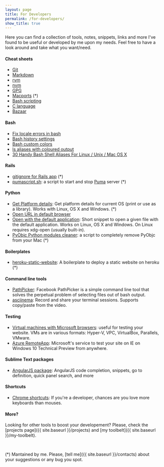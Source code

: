 ```yaml
---
layout: page
title: For Developers
permalink: /for-developers/
show_title: true
---
```


Here you can find a collection of tools, notes, snippets, links and more I've found to be useful or developed by me upon my needs. Feel free to have a look around and take what you want/need.

#### Cheat sheets

- [Git](https://training.github.com/kit/downloads/github-git-cheat-sheet.pdf)
- [Markdown](http://assemble.io/docs/Cheatsheet-Markdown.html)
- [rvm](http://cheat.errtheblog.com/s/rvm)
- [nvm](https://github.com/creationix/nvm#usage)
- [GPG](http://stuff.imeos.org/persistent/gpg-cheatsheet.pdf)
- [Macports](https://www.evernote.com/l/AEN9AooVEstBeJug_-cdfwbO_sJbxR9HfJA) (*)
- [Bash scripting](http://steve-parker.org/sh/cheatsheet.pdf)
- [C language](http://www.digilife.be/quickreferences/qrc/c%20reference%20card%20(ansi)%202.2.pdf)
- [Bazaar](http://doc.bazaar.canonical.com/beta/en/_static/en/bzr-en-quick-reference.pdf)

#### Bash

- [Fix locale errors in bash](https://gist.github.com/pirafrank/d792768becac1406dd57)
- [Bash history settings](https://gist.github.com/pirafrank/e2535d3891a79b7ad6e6)
- [Bash custom colors](https://gist.github.com/pirafrank/363fd25544fcc135057d)
- [ls aliases with coloured output](https://gist.github.com/pirafrank/53b7037513626f92577c)
- [30 Handy Bash Shell Aliases For Linux / Unix / Mac OS X](http://www.cyberciti.biz/tips/bash-aliases-mac-centos-linux-unix.html)

#### Rails

- [gitignore for Rails app](https://gist.github.com/pirafrank/7c7303c039e2fa8df529) (*)
- [pumascript.sh](https://gist.github.com/pirafrank/ea64dfbaceca755c3891): a script to start and stop [Puma](http://puma.io) server (*)

#### Python

- [Get Platform details](https://gist.github.com/pirafrank/a6421e09c2b8b17426da): Get platform details for current OS (print or use as a library). Works with Linux, OS X and Windows. (*)
- [Open URL in default browser](https://gist.github.com/pirafrank/cd62f7def8f56ff986af)
- [Open with the default application](https://gist.github.com/pirafrank/159aa709cc86799b66f2): Short snippet to open a given file with the default application. Works on Linux, OS X and Windows. On Linux requires xdg-open (usually built-in).
- [PyObjc Python modules cleaner](https://gist.github.com/pirafrank/ffa76def386a989ad2b8): a script to completely remove PyObjc from your Mac (*)

#### Boilerplates

- [heroku-static-website](https://github.com/pirafrank/heroku-static-website): A boilerplate to deploy a static website on heroku (*)

#### Command line tools
- [PathPicker](https://github.com/facebook/PathPicker): Facebook PathPicker is a simple command line tool that solves the perpetual problem of selecting files out of bash output.
- [asciinema](http://asciinema.org): Record and share your terminal sessions. Supports copy/paste from the video.

#### Testing

- [Virtual machines with Microsoft browsers](http://dev.modern.ie/tools/vms/windows/): useful for testing your website. VMs are in various formats: Hyper-V, VPC, VirtualBox, Parallels, VMware.
- [Azure RemoteApp](https://remote.modern.ie): Microsoft's service to test your site on IE on Windows 10 Technical Preview from anywhere.

#### Sublime Text packages
- [AngularJS package](https://github.com/angular-ui/AngularJS-sublime-package): AngularJS code completion, snippets, go to definition, quick panel search, and more

#### Shortcuts

- [Chrome shortcuts](https://support.google.com/chrome/answer/157179?hl=en): If you're a developer, chances are you love more keyboards than mouses.

#### More?

Looking for other tools to boost your developement? Please, check the [projects page]({{ site.baseurl }}/projects) and [my toolbelt]({{ site.baseurl }}/my-toolbelt).

<br>

(*) Mantained by me. Please, [tell me]({{ site.baseurl }}/contacts) about your suggestions or any bug you spot.
